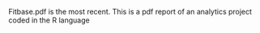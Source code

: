 Fitbase.pdf is the most recent.
This is a pdf report of an analytics project coded in the R language
